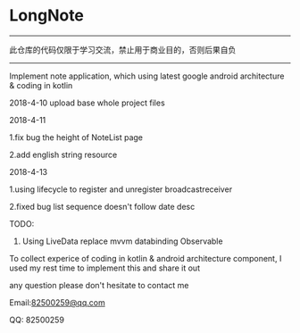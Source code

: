 # LongNote

*****************************************************
此仓库的代码仅限于学习交流，禁止用于商业目的，否则后果自负
******************************************************

Implement note application, which using latest google android architecture &amp; coding in kotlin  

2018-4-10 upload base whole project files

2018-4-11 

1.fix bug the height of NoteList page

2.add english string resource

2018-4-13

1.using lifecycle to register and unregister broadcastreceiver

2.fixed bug list sequence doesn't follow date desc


TODO:

1. Using LiveData replace mvvm databinding Observable

To collect experice of coding in kotlin & android architecture component, I used my rest time to implement this and share it out

any question please don't hesitate to contact me 

Email:82500259@qq.com

QQ:   82500259
